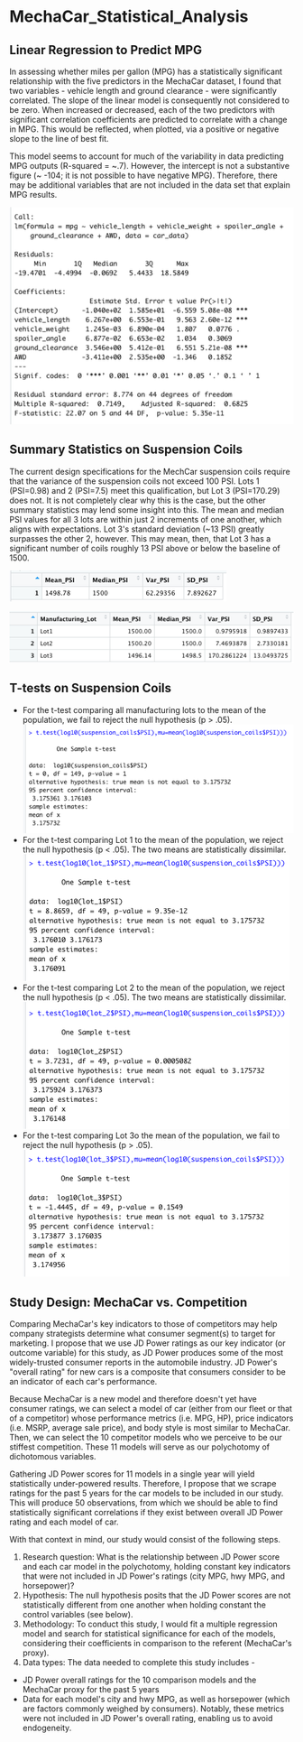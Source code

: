# MechaCar_Statistical_Analysis

## Linear Regression to Predict MPG
In assessing whether miles per gallon (MPG) has a statistically significant relationship with the five  predictors in the MechaCar dataset, I found that two variables - vehicle length and ground clearance - were significantly correlated. The slope of the linear model is consequently not considered to be zero. When increased or decreased, each of the two predictors with significant correlation coefficients are predicted to correlate with a change in MPG. This would be reflected, when plotted, via a positive or negative slope to the line of best fit. 

This model seems to account for much of the variability in data predicting MPG outputs (R-squared = ~.7). However, the intercept is not a substantive figure (~ -104; it is not possible to have negative MPG). Therefore, there may be additional variables that are not included in the data set that explain MPG results.

![Reg output](https://github.com/temersonzetina/MechaCar_Statistical_Analysis/blob/main/Images/reg_output.png)

## Summary Statistics on Suspension Coils
The current design specifications for the MechCar suspension coils require that the variance of the suspension coils not exceed 100 PSI. Lots 1 (PSI=0.98) and 2 (PSI=7.5) meet this qualification, but Lot 3 (PSI=170.29) does not. It is not completely clear why this is the case, but the other summary statistics may lend some insight into this. The mean and median PSI values for all 3 lots are within just 2 increments of one another, which aligns with expectations. Lot 3's standard deviation  (~13 PSI) greatly surpasses the other 2, however. This may mean, then, that Lot 3 has a significant number of coils roughly 13 PSI above or below the baseline of 1500. 

![Total summary](https://github.com/temersonzetina/MechaCar_Statistical_Analysis/blob/main/Images/Screen%20Shot%202021-11-28%20at%201.05.52%20PM.png)

![Lot summary](https://github.com/temersonzetina/MechaCar_Statistical_Analysis/blob/main/Images/Screen%20Shot%202021-11-28%20at%201.11.00%20PM.png)

## T-tests on Suspension Coils
* For the t-test comparing all manufacturing lots to the mean of the population, we fail to reject the null hypothesis (p > .05).
![TTest overall](https://github.com/temersonzetina/MechaCar_Statistical_Analysis/blob/main/Images/ttest_overall.png) 
* For the t-test comparing Lot 1 to the mean of the population, we reject the null hypothesis (p < .05).  The two means are statistically dissimilar.
![TTest Lot 1](https://github.com/temersonzetina/MechaCar_Statistical_Analysis/blob/main/Images/ttest_lot1.png)
* For the t-test comparing Lot 2 to the mean of the population, we reject the null hypothesis (p < .05). The two means are statistically dissimilar.
![TTest Lot 2](https://github.com/temersonzetina/MechaCar_Statistical_Analysis/blob/main/Images/ttest_lot2.png)
* For the t-test comparing Lot 3o the mean of the population, we fail to reject the null hypothesis (p > .05).
![TTest Lot 3](https://github.com/temersonzetina/MechaCar_Statistical_Analysis/blob/main/Images/ttest_lot3.png)

## Study Design: MechaCar vs. Competition
Comparing MechaCar's key indicators to those of competitors may help company strategists determine what consumer segment(s) to target for marketing. I propose that we use JD Power ratings as our key indicator (or outcome variable) for this study, as JD Power produces some of the most widely-trusted consumer reports in the automobile industry. JD Power's "overall rating" for new cars is a composite that consumers consider to be an indicator of each car's performance.

Because MechaCar is a new model and therefore doesn't yet have consumer ratings, we can select a model of car (either from our fleet or that of a competitor) whose performance metrics (i.e. MPG, HP), price indicators (i.e. MSRP, average sale price), and body style is most similar to MechaCar. Then, we can select the 10 competitor models who we perceive to be our stiffest competition. These 11 models will serve as our polychotomy of dichotomous variables.

Gathering JD Power scores for 11 models in a single year will yield statistically under-powered results. Therefore, I propose that we scrape ratings for the past 5 years for the car models to be included in our study. This will produce 50 observations, from which we should be able to find statistically significant correlations if they exist between overall JD Power rating and each model of car.

With that context in mind, our study would consist of the following steps.

1. Research question: What is the relationship between JD Power score and each car model in the polychotomy, holding constant key indicators that were not included in JD Power's ratings (city MPG, hwy MPG, and horsepower)?
2. Hypothesis: The null hypothesis posits that the JD Power scores are not statistically different from one another when holding constant the control variables (see below).
3. Methodology: To conduct this study, I would fit a multiple regression model and search for statistical significance for each of the models, considering their coefficients in comparison to the referent (MechaCar's proxy).
4. Data types: The data needed to complete this study includes -
* JD Power overall ratings for the 10 comparison models and the MechaCar proxy for the past 5 years
* Data for each model's city and hwy MPG, as well as horsepower (which are factors commonly weighed by consumers). Notably, these metrics were not included in JD Power's overall rating, enabling us to avoid endogeneity.



















